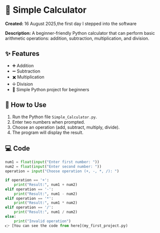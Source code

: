 # 🧮 Simple Calculator

**Created:** 16 August 2025,the first day I stepped into the software  

**Description:** A beginner-friendly Python calculator that can perform basic arithmetic operations: addition, subtraction, multiplication, and division.

## ✨ Features

- ➕ Addition  
- ➖ Subtraction  
- ✖️ Multiplication  
- ➗ Division  
- 🐍 Simple Python project for beginners

## 🚀 How to Use

1. Run the Python file `Simple_Calculator.py`.  
2. Enter two numbers when prompted.  
3. Choose an operation (add, subtract, multiply, divide).  
4. The program will display the result.

## 💻 Code

```python
num1 = float(input("Enter first number: "))
num2 = float(input("Enter second number: "))
operation = input("Choose operation (+, -, *, /): ")

if operation == '+':
    print("Result:", num1 + num2)
elif operation == '-':
    print("Result:", num1 - num2)
elif operation == '*':
    print("Result:", num1 * num2)
elif operation == '/':
    print("Result:", num1 / num2)
else:
    print("Invalid operation")
👉 [You can see the code from here](my_first_project.py)
